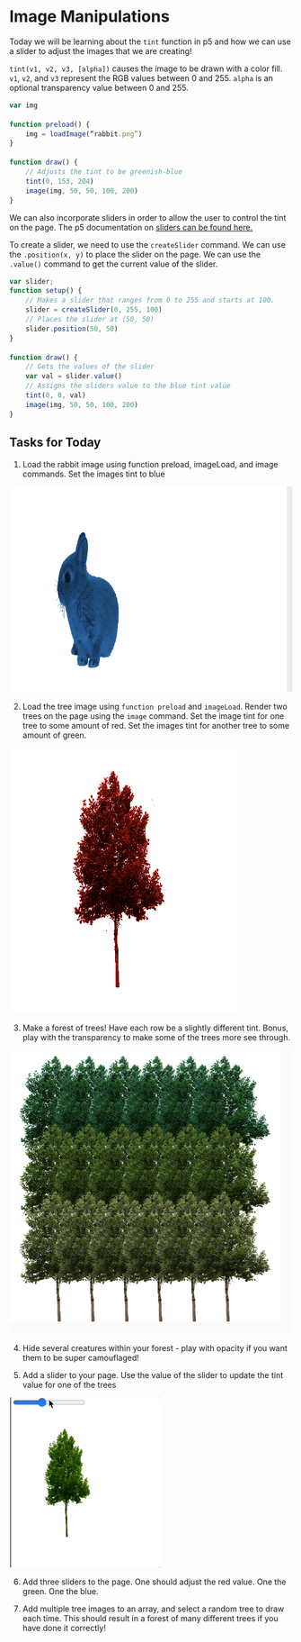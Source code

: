 # Image Manipulations

Today we will be learning about the `tint` function in p5 and how we can use a slider to adjust the images that we are creating!

`tint(v1, v2, v3, [alpha])` causes the image to be drawn with a color fill. `v1`, `v2`, and `v3` represent the RGB values between 0 and 255. `alpha` is an optional transparency value between 0 and 255.

```javascript
var img

function preload() {
	img = loadImage(“rabbit.png”)
}

function draw() {
	// Adjusts the tint to be greenish-blue
	tint(0, 153, 204)
	image(img, 50, 50, 100, 200)
}
```

We can also incorporate sliders in order to allow the user to control the tint on the page. The p5 documentation on [sliders can be found here.](https://p5js.org/reference/#/p5/createSlider)

To create a slider, we need to use the `createSlider` command. We can use the `.position(x, y)` to place the slider on the page. We can use the `.value()` command to get the current value of the slider.

```javascript
var slider;
function setup() {
	// Makes a slider that ranges from 0 to 255 and starts at 100.
	slider = createSlider(0, 255, 100)
	// Places the slider at (50, 50)
	slider.position(50, 50) 
}

function draw() {
	// Gets the values of the slider
	var val = slider.value()
	// Assigns the sliders value to the blue tint value
	tint(0, 0, val)
	image(img, 50, 50, 100, 200) 
}

```

## Tasks for Today
1. Load the rabbit image using function preload, imageLoad, and image commands. Set the images tint to blue 

![](/assets/Challenge1.png)

2. Load the tree image using `function preload` and `imageLoad`. Render two trees on the page using the `image` command. Set the image tint for one tree to some amount of red.  Set the images tint for another tree to some amount of green. 

![](/assets/Challenge2.png)

3. Make a forest of trees! Have each row be a slightly different tint. Bonus, play with the transparency to make some of the trees more see through.

![](/assets/Challenge3.png)

4. Hide several creatures within your forest - play with opacity if you want them to be super camouflaged!

5. Add a slider to your page. Use the value of the slider to update the tint value for one of the trees

![](/assets/Challenge5.gif)

6. Add three sliders to the page. One should adjust the red value. One the green. One the blue.

7. Add multiple tree images to an array, and select a random tree to draw each time. This should result in a forest of many different trees if you have done it correctly!